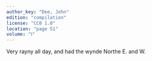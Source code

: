 ```yaml
---
author_key: "Dee, John"
edition: "compilation"
license: "CC0 1.0"
location: "page 51"
volume: "Ⅰ"
---
```

Very rayny all day, and had the wynde Northe E. and W.
